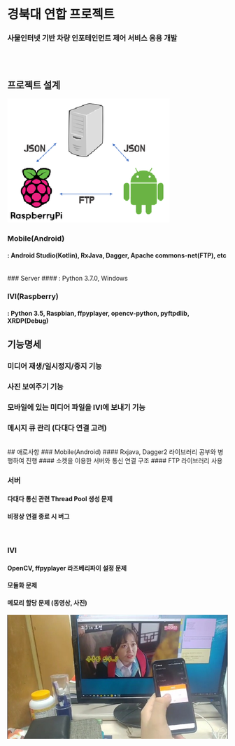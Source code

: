 # 경북대 연합 프로젝트
### 사물인터넷 기반 차량 인포테인먼트 제어 서비스 응용 개발

<br /><br />
## 프로젝트 설계
![Alt text](/Image/통신.png)
### Mobile(Android)
#### : Android Studio(Kotlin), RxJava, Dagger, Apache commons-net(FTP), etc
<br />
### Server
#### : Python 3.7.0, Windows 
<br />

### IVI(Raspberry)
#### : Python 3.5, Raspbian, ffpyplayer, opencv-python, pyftpdlib, XRDP(Debug)

## 기능명세
### 미디어 재생/일시정지/중지 기능
### 사진 보여주기 기능
### 모바일에 있는 미디어 파일을 IVI에 보내기 기능
### 메시지 큐 관리 (다대다 연결 고려)



<br />
## 애로사항
### Mobile(Android)
#### Rxjava, Dagger2 라이브러리 공부와 병행하여 진행
#### 소켓을 이용한 서버와 통신 연결 구조
#### FTP 라이브러리 사용
<br />

### 서버 
#### 다대다 통신 관련 Thread Pool 생성 문제
#### 비정상 연결 종료 시 버그
<br />

### IVI
#### OpenCV, ffpyplayer 라즈베리파이 설정 문제 
#### 모듈화 문제
#### 메모리 할당 문제 (동영상, 사진)

![Alt text](/Image/실행화면.jpg)
